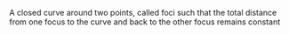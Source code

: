 A closed curve around two points, called foci such that the total distance from one focus to the curve and back to the other focus remains constant